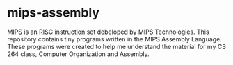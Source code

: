 mips-assembly
=============

MIPS is an RISC instruction set debeloped by MIPS Technologies. This repository contains tiny programs written in the MIPS Assembly Language. These programs were created to help me understand the material for my CS 264 class, Computer Organization and Assembly. 

